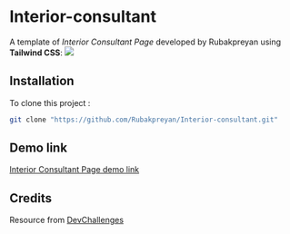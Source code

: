 # Interior-consultant

A template of *Interior Consultant Page* developed by Rubakpreyan using **Tailwind CSS**:
![](https://firebasestorage.googleapis.com/v0/b/devchallenges-1234.appspot.com/o/challengesDesigns%2FinteriorConsultantThumbnail.png?alt=media&token=fb5f8229-8eb9-4d70-b0d4-fbd2829a0cf0) 
## Installation

To clone this project :

```bash
git clone "https://github.com/Rubakpreyan/Interior-consultant.git"
```

## Demo link
[Interior Consultant Page demo link](https://rubakpreyan.github.io/Interior-consultant/)

## Credits
Resource from [DevChallenges](https://devchallenges.io/)